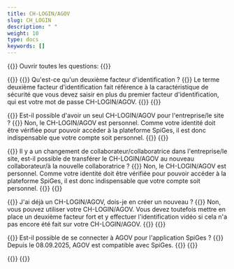 ```yaml
---
title: CH-LOGIN/AGOV 
slug: CH_LOGIN
description: " "
weight: 10
type: docs
keywords: []
---
```


{{<faqBlock>}}
Ouvrir toutes les questions: {{<collapsibleGroupCommand groupId="CH_LOGIN">}}

{{<numberedList>}}
{{<listItem>}}
Qu'est-ce qu'un deuxième facteur d'identification ?
{{<collapsibleBlock groupId="CH_LOGIN">}}
Le terme deuxième facteur d'identification fait référence à la caractéristique de sécurité que vous devez saisir en plus du premier facteur d'identification, qui est votre mot de passe CH-LOGIN/AGOV.
{{</collapsibleBlock>}}
{{</listItem>}}

{{<listItem>}}
Est-il possible d'avoir un seul CH-LOGIN/AGOV pour l'entreprise/le site ?
{{<collapsibleBlock groupId="CH_LOGIN">}}
Non, le CH-LOGIN/AGOV est personnel. Comme votre identité doit être vérifiée pour pouvoir accéder à la plateforme SpiGes, il est donc indispensable que votre compte soit personnel.
{{</collapsibleBlock>}}
{{</listItem>}}

{{<listItem>}}
Il y a un changement de collaborateur/collaboratrice dans l'entreprise/le site, est-il possible de transférer le CH-LOGIN/AGOV au nouveau collaborateur/à la nouvelle collaboratrice ?
{{<collapsibleBlock groupId="CH_LOGIN">}}
Non, le CH-LOGIN/AGOV est personnel. Comme votre identité doit être vérifiée pour pouvoir accéder à la plateforme SpiGes, il est donc indispensable que votre compte soit personnel.
{{</collapsibleBlock>}}
{{</listItem>}}

{{<listItem>}}
J'ai déjà un CH-LOGIN/AGOV, dois-je en créer un nouveau ?
{{<collapsibleBlock groupId="CH_LOGIN">}}
Non, vous pouvez utiliser votre CH-LOGIN/AGOV. Vous devez toutefois mettre en place un deuxième facteur fort et y effectuer l'identification vidéo si cela n'a pas encore été fait sur votre CH-LOGIN/AGOV.
{{</collapsibleBlock>}}
{{</listItem>}}

{{<listItem>}}
Est-il possible de se connecter à AGOV pour l'application SpiGes ?
{{<collapsibleBlock groupId="CH_LOGIN">}}
Depuis le 08.09.2025, AGOV est compatible avec SpiGes.
{{</collapsibleBlock>}}
{{</listItem>}}

{{</numberedList>}}
{{</faqBlock>}}